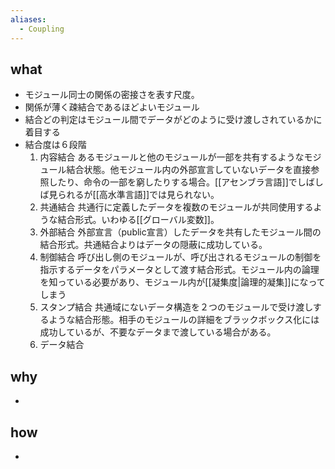 ```yaml
---
aliases:
  - Coupling
---
```

## what
- モジュール同士の関係の密接さを表す尺度。
- 関係が薄く疎結合であるほどよいモジュール
- 結合どの判定はモジュール間でデータがどのように受け渡しされているかに着目する
- 結合度は６段階
	1. 内容結合
		あるモジュールと他のモジュールが一部を共有するようなモジュール結合状態。他モジュール内の外部宣言していないデータを直接参照したり、命令の一部を窮したりする場合。[[アセンブラ言語]]でしばしば見られるが[[高水準言語]]では見られない。
	2. 共通結合
		共通行に定義したデータを複数のモジュールが共同使用するような結合形式。いわゆる[[グローバル変数]]。
	3. 外部結合
		外部宣言（public宣言）したデータを共有したモジュール間の結合形式。共通結合よりはデータの隠蔽に成功している。
	4. 制御結合
		呼び出し側のモジュールが、呼び出されるモジュールの制御を指示するデータをパラメータとして渡す結合形式。モジュール内の論理を知っている必要があり、モジュール内が[[凝集度|論理的凝集]]になってしまう
	5. スタンプ結合
		共通域にないデータ構造を２つのモジュールで受け渡しするような結合形態。相手のモジュールの詳細をブラックボックス化には成功しているが、不要なデータまで渡している場合がある。
	6. データ結合
		
## why
- 
## how
- 